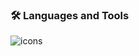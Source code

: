 <h3 align="left">🛠️ Languages and Tools</h3>
<div align="left">
   <img src="https://go-skill-icons.vercel.app/api/icons?i=c,cpp,cmake,php,laravel,js,ts,react,nextjs,nodejs,python,django,dart,flutter,git,mongodb,mysql,postgres,redis,linux,arduino,raspberrypi&theme=dark&perline=14" alt="icons"/> 

</div>


<br>
<br>
<br>
